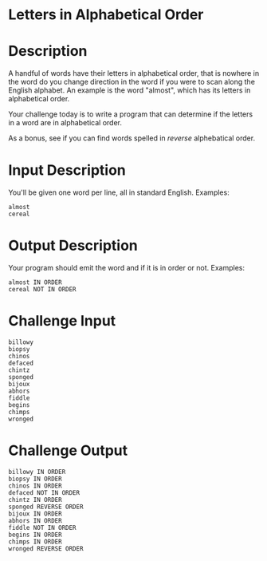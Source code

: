 # Letters in Alphabetical Order
<div class="md"><h1>Description</h1>
<p>A handful of words have their letters in alphabetical order, that is nowhere in the word do you change direction in the word if you were to scan along the English alphabet. An example is the word "almost", which has its letters in alphabetical order.</p>
<p>Your challenge today is to write a program that can determine if the letters in a word are in alphabetical order.</p>
<p>As a bonus, see if you can find words spelled in <em>reverse</em> alphebatical order. </p>
<h1>Input Description</h1>
<p>You'll be given one word per line, all in standard English. Examples:</p>
<pre><code>almost
cereal
</code></pre>
<h1>Output Description</h1>
<p>Your program should emit the word and if it is in order or not. Examples:</p>
<pre><code>almost IN ORDER
cereal NOT IN ORDER
</code></pre>
<h1>Challenge Input</h1>
<pre><code>billowy
biopsy
chinos
defaced
chintz
sponged
bijoux
abhors
fiddle
begins
chimps
wronged
</code></pre>
<h1>Challenge Output</h1>
<pre><code>billowy IN ORDER
biopsy IN ORDER
chinos IN ORDER
defaced NOT IN ORDER
chintz IN ORDER
sponged REVERSE ORDER 
bijoux IN ORDER
abhors IN ORDER
fiddle NOT IN ORDER
begins IN ORDER
chimps IN ORDER
wronged REVERSE ORDER
</code></pre>
</div>
